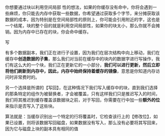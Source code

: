 你想要通过块以利用空间局部 性的想法，如果的你缓存没有命中，你将会遇到一些麻烦，你只能去内存中获取一些数据，你希望通过获取多个字节，来分摊获取该数据的成本，因为特别是在空间局部性的原则上，你可能会引用附近的字，这也是一个结尾，块的整个目的就是利用空间局部性，如果你的块太小，那么你就不会摊销。因为内存中已存在的块，你会命中缓存。

写

有多个数据副本，我们正在进行子设置，因为我们在层次结构中向上移动，我们在缓存中**创造数据的子集**，那么我们对当前在缓存中的块内的数据字进行写操作，我们有这么大的一个块，我们正在更新它的一小部分，**我们可以进行更新，然后立即将他们刷新到内存中，因此，内存中始终保持着缓存的镜像**，意思是你知道内存访问时非常费时的。

另一个选择是所谓的【写回】，在这种情况下我们写入缓存中的块，直到我们选择的那条特定的组作为被替换者，才会被覆盖，只有这样我们只是推迟写入的时间，我们将其推迟到缓存覆盖该数据块之前，对于写回，你需要在行中加一些**额外的位**来指示是否写入了这些块。

算法就是：当缓存识别出一个特定的行将覆盖时，它检查该行上的【修改位】，如果已设置，则将该数据写回磁盘，如果数据没有写入，那么没有必要将其写回来，因为它与磁盘上块的副本具有相同的值